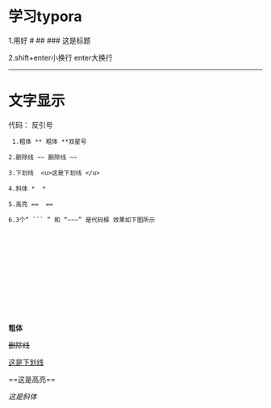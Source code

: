 # 学习typora

1.用好  # ## ### 这是标题

2.shift+enter小换行 enter大换行

---



# 文字显示

代码： 反引号

` 1.粗体 ** 粗体 **双星号`

`2.删除线 ~~ 删除线 ~~`

`3.下划线  <u>这是下划线 </u>`

`4.斜体 *  *`

`5.高亮 ==  ==`

`6.3个“ ``` ” 和 “~~~” 是代码框 效果如下图所示`

~~~



~~~



```










```



**粗体**

~~删除线~~

<u>这是下划线</u>

==这是高亮==

*这是斜体*

